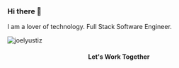 ### Hi there 👋

 I am a lover of technology. Full Stack Software Engineer.
<div>
  <img src="https://github-readme-stats.vercel.app/api?username=joelyustiz&show_icons=true" alt="joelyustiz" />
</div>

<div align="center">

#### Let's Work Together

</div>
